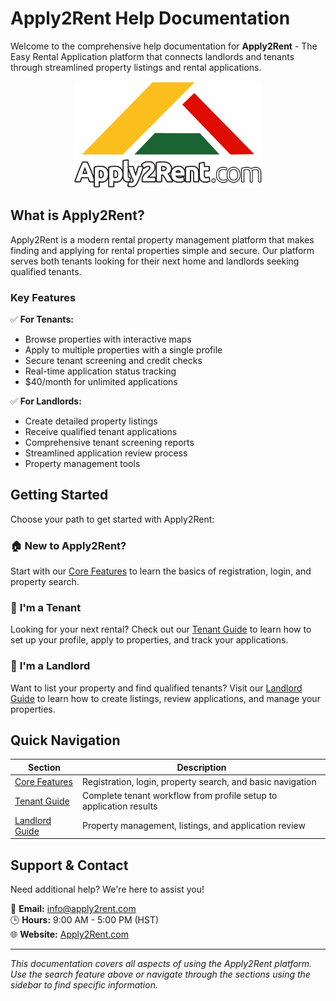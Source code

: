 # Apply2Rent Help Documentation

Welcome to the comprehensive help documentation for **Apply2Rent** - The Easy Rental Application platform that connects landlords and tenants through streamlined property listings and rental applications.

<div style="text-align: center;">
  <img src="./a2r-logo.png" alt="Apply2Rent Logo" width="300" />
</div>

## What is Apply2Rent?

Apply2Rent is a modern rental property management platform that makes finding and applying for rental properties simple and secure. Our platform serves both tenants looking for their next home and landlords seeking qualified tenants.

### Key Features

✅ **For Tenants:**
- Browse properties with interactive maps
- Apply to multiple properties with a single profile
- Secure tenant screening and credit checks
- Real-time application status tracking
- $40/month for unlimited applications

✅ **For Landlords:**
- Create detailed property listings
- Receive qualified tenant applications
- Comprehensive tenant screening reports
- Streamlined application review process
- Property management tools

## Getting Started

Choose your path to get started with Apply2Rent:

### 🏠 **New to Apply2Rent?**
Start with our [Core Features](core/README.md) to learn the basics of registration, login, and property search.

### 🏢 **I'm a Tenant**
Looking for your next rental? Check out our [Tenant Guide](tenant/README.md) to learn how to set up your profile, apply to properties, and track your applications.

### 🏡 **I'm a Landlord**
Want to list your property and find qualified tenants? Visit our [Landlord Guide](landlord/README.md) to learn how to create listings, review applications, and manage your properties.

## Quick Navigation

| Section | Description |
|---------|-------------|
| [Core Features](core/README.md) | Registration, login, property search, and basic navigation |
| [Tenant Guide](tenant/README.md) | Complete tenant workflow from profile setup to application results |
| [Landlord Guide](landlord/README.md) | Property management, listings, and application review |

## Support & Contact

Need additional help? We're here to assist you!

📧 **Email:** info@apply2rent.com  
🕒 **Hours:** 9:00 AM - 5:00 PM (HST)  
🌐 **Website:** [Apply2Rent.com](https://apply2rent.com)

---

*This documentation covers all aspects of using the Apply2Rent platform. Use the search feature above or navigate through the sections using the sidebar to find specific information.*
